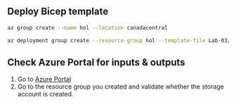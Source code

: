 ## Deploy Bicep template

```bash
az group create --name hol --location canadacentral

az deployment group create --resource-group hol --template-file Lab-03/Solutions/Exercise1.bicep
```

## Check Azure Portal for inputs & outputs

1. Go to [Azure Portal](https://portal.azure.com)
2. Go to the resource group you created and validate whether the storage account is created.